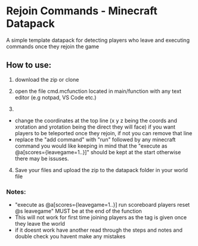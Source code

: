 # Rejoin Commands - Minecraft Datapack 
A simple template datapack for detecting players who leave and executing commands once they rejoin the game

## How to use:
1. download the zip or clone

2. open the file cmd.mcfunction located in main/function with any text editor (e.g notpad, VS Code etc.)

3. 
- change the coordinates at the top line (x y z being the coords and xrotation and yrotation being the direct they will face) if you want players to be teleported once they rejoin, if not you can remove that line
- replace the "add command" with "run" followed by any minecraft command you would like keeping in mind that the "execute as @a[scores={leavegame=1..}]" should be kept at the start otherwise there may be issuses.

4. Save your files and upload the zip to the datapack folder in your world file

### Notes:
- "execute as @a[scores={leavegame=1..}] run scoreboard players reset @s leavegame" MUST be at the end of the function
- This will not work for first time joining players as the tag is given once they leave the world
- if it doesnt work have another read through the steps and notes and double check you havent make any mistakes
